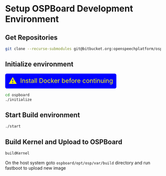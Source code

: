 # Setup OSPBoard Development Environment

## Get Repositories

```bash
git clone --recurse-submodules git@bitbucket.org:openspeechplatform/ospboard.git
```


## Initialize environment
<style>
.warnbox { /*next paragraph after <div class="note"></div>*/
    width: fit-content;
    padding: 8pt 8pt 8pt 8pt;
    border-radius: 4pt;
    color: yellow;
    background-color: blue;
    display: flex;
    flex-wrap: nowrap;
}

.warnmsg { /*aditionally prepend `⚠ Note:` to message: */
  height: 20pt;
  line-height: 20pt;
  font-size: 15pt;
  text-align: center;
}

.warnsign { /*aditionally prepend `⚠ Note:` to message: */
  line-height: 20pt;
  padding-right: 8pt;
  font-size: 20pt;
  text-align: center;
}
</style>

<div class="warnbox">
  <div class="warnsign">
    ⚠️
  </div>
  <div class="warnmsg">
    Install Docker before continuing
  </div>
</div>



```bash
cd ospboard
./initialize
```

## Start Build environment

```bash
./start
```

## Build Kernel and Upload to OSPBoard

```bash
buildKernel
```

On the host system goto `ospboard/opt/osp/var/build` directory and run fastboot to upload new image
